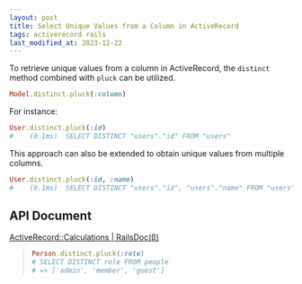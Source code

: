 ```yaml
---
layout: post
title: Select Unique Values from a Column in ActiveRecord
tags: activerecord rails
last_modified_at: 2023-12-22
---
```


To retrieve unique values from a column in ActiveRecord, the `distinct` method combined with `pluck` can be utilized.

```rb
Model.distinct.pluck(:column)
```

For instance:

```rb
User.distinct.pluck(:id)
#    (0.1ms)  SELECT DISTINCT "users"."id" FROM "users"
```

This approach can also be extended to obtain unique values from multiple columns.

```rb
User.distinct.pluck(:id, :name)
#    (0.1ms)  SELECT DISTINCT "users"."id", "users"."name" FROM "users"
```

## API Document

[ActiveRecord::Calculations \| RailsDoc(β)](https://railsdoc.github.io/classes/ActiveRecord/Calculations.html#method-i-pluck)

> ```rb
> Person.distinct.pluck(:role)
> # SELECT DISTINCT role FROM people
> # => ['admin', 'member', 'guest']
> ```

